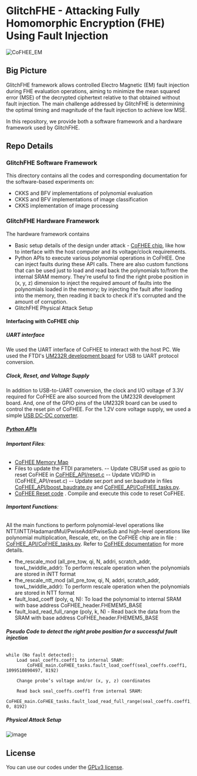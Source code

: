 # __GlitchFHE - Attacking Fully Homomorphic Encryption (FHE) Using Fault Injection__

![CoFHEE_EM](https://github.com/user-attachments/assets/b07500ba-2464-4ac4-b257-dd46c53d5954)

## __Big Picture__
GlitchFHE framework allows controlled Electro Magnetic (EM) fault injection during FHE evaluation operations, aiming to minimize the mean squared error (MSE) of the decrypted ciphertext relative to that obtained without fault injection. The main challenge addressed by GlitchFHE is determining the optimal timing and magnitude of the fault injection to achieve low MSE.

In this repository, we provide both a software framework and a hardware framework used by GlitchFHE.

## __Repo Details__
### __GlitchFHE Software Framework__

This directory contains all the codes and corresponding documentation for the software-based experiments on:
- CKKS and BFV implementations of polynomial evaluation
- CKKS and BFV implementations of image classification
- CKKS implementation of image processing

### __GlitchFHE Hardware Framework__
The hardware framework contains 
- Basic setup details of the  design under attack - [CoFHEE chip](https://github.com/momalab/CoFHEE), like how to interface with the host computer and its voltage/clock requirements.
- Python APIs to execute various polynomial operations in CoFHEE. One can inject faults during these API calls. There are also custom functions that can be used just to load and read back the polynomials to/from the internal SRAM memory. They're useful to find the right probe position in (x, y, z) dimension to inject the required amount of faults into the polynomials loaded in the memory; by injecting the fault after loading into the memory, then reading it back to check if it's corrupted and the amount of corruption.
- GlitchFHE Physical Attack Setup

#### __Interfacing with CoFHEE chip__
##### __UART interface__
We used the UART interface of CoFHEE to interact with the host PC. We used the FTDI's [UM232R development board](https://ftdichip.com/wp-content/uploads/2020/08/DS_UM232R.pdf) for USB to UART protocol conversion. 

##### __Clock, Reset, and Voltage Supply__
In addition to USB-to-UART conversion, the clock and I/O voltage of 3.3V required for CoFHEE are also sourced from the UM232R development board. And, one of the GPIO pins of the UM232R board can be used to control the reset pin of CoFHEE.
For the 1.2V core voltage supply, we used a simple [USB DC-DC converter](https://a.co/d/jcYxmFo).

##### __[Python APIs](CoFHEE_API)__
###### __Important Files__: 
 - [CoFHEE Memory Map](CoFHEE_API/CoFHEE_header.py)
 - Files to update the FTDI parameters.
  -- Update CBUS# used as gpio to reset CoFHEE in [CoFHEE_API/reset.c](CoFHEE_API/reset.c)
  -- Update VID/PID in (CoFHEE_API/reset.c)
  -- Update ser.port and ser.baudrate in files [CoFHEE_API/boost_baudrate.py](CoFHEE_API/boost_baudrate.py) and [CoFHEE_API/CoFHEE_tasks.py](CoFHEE_API/CoFHEE_tasks.py).
 - [CoFHEE Reset code](CoFHEE_API/reset.c) . Compile and execute this code to reset CoFHEE.
   
###### __Important Functions__:
All the main functions to perform polynomial-level operations like NTT/iNTT/HadamardMul/PwiseAdd/PwiseSub and high-level operations like polynomial multiplication, Rescale, etc, on the CoFHEE chip are in file : [CoFHEE_API/CoFHEE_tasks.py](CoFHEE_API/CoFHEE_tasks.py). Refer to [CoFHEE documentation](https://arxiv.org/abs/2204.08742) for more details.
 - fhe_rescale_mod (all_pre_tow, qi,    N,   addri, scratch_addr, towL_twiddle_addr): To perform rescale operation when the polynomials are stored in iNTT format
 - fhe_rescale_ntt_mod (all_pre_tow, qi,    N,   addri, scratch_addr, towL_twiddle_addr): To perform rescale operation when the polynomials are stored in NTT format
 - fault_load_coeff (poly, q, N): To load the polynomial to internal SRAM with base address CoFHEE_header.FHEMEM5_BASE
 - fault_load_read_full_range (poly, k, N) - Read back the data from the SRAM with base address CoFHEE_header.FHEMEM5_BASE
 
###### __Pseudo Code to detect the right probe position for a successful fault injection__
```text
while (No fault detected):
    Load seal_coeffs.coeff1 to internal SRAM:
        CoFHEE_main.CoFHEE_tasks.fault_load_coeff(seal_coeffs.coeff1, 1099510890497, 8192)

    Change probe’s voltage and/or (x, y, z) coordinates

    Read back seal_coeffs.coeff1 from internal SRAM:
        CoFHEE_main.CoFHEE_tasks.fault_load_read_full_range(seal_coeffs.coeff1, 0, 8192)
```
##### __Physical Attack Setup__
![image](https://github.com/user-attachments/assets/07eb0188-c751-45bd-b891-2f5dc6696689)

## License
You can use our codes under the [GPLv3 license](https://www.gnu.org/licenses/gpl-3.0.en.html). 

<!--
## Cite us!
If you wish to acknowledge or reference our work, please use the citation below:
-->
